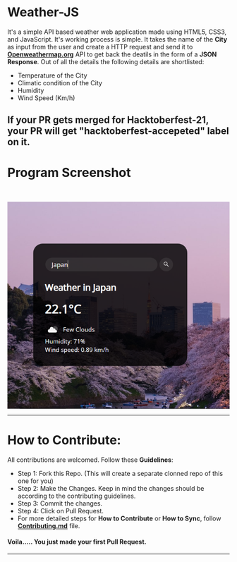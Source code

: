 # Weather-JS
It's a simple API based weather web application made using HTML5, CSS3, and JavaScript. It's working process is simple. It takes the name of the **City** as input from the user and create a HTTP request and send it to **[Openweathermap.org](openweathermap.org)** API to get back the deatils in the form of a **JSON Response**. Out of all the details the following details are shortlisted:
 - Temperature of the City
 - Climatic condition of the City
 - Humidity
 - Wind Speed (Km/h)

If your PR gets merged for **Hacktoberfest-21**, your PR will get "**hacktoberfest-accepeted**" label on it.
---

# Program Screenshot

<br>
<p align="center"><img src="https://github.com/DeepNinja07x/Weather-JS/blob/main/project_screenshot.PNG" align="center" alt="screenshot"></p>

---
# How to Contribute:

All contributions are welcomed. Follow these __Guidelines__:
- Step 1: Fork this Repo. (This will create a separate clonned repo of this one for you)
- Step 2: Make the Changes. Keep in mind the changes should be according to the contributing guidelines.
- Step 3: Commit the changes.
- Step 4: Click on Pull Request.
- For more detailed steps for __How to Contribute__ or __How to Sync__, follow [__Contributing.md__](https://github.com/DeepNinja07x/Weather-JS/blob/main/CONTRIBUTING.md) file.
#### Voila..... You just made your first Pull Request.

---
